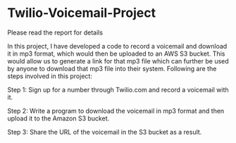 # Twilio-Voicemail-Project
Please read the report for details


In this project, I have developed a code to record a voicemail and download it in mp3
format, which would then be uploaded to an AWS S3 bucket. This would allow us to generate a
link for that mp3 file which can further be used by anyone to download that mp3 file into their
system. Following are the steps involved in this project:

Step 1: Sign up for a number through Twilio.com and record a voicemail with it.

Step 2: Write a program to download the voicemail in mp3 format and then upload it to the
Amazon S3 bucket.

Step 3: Share the URL of the voicemail in the S3 bucket as a result.

